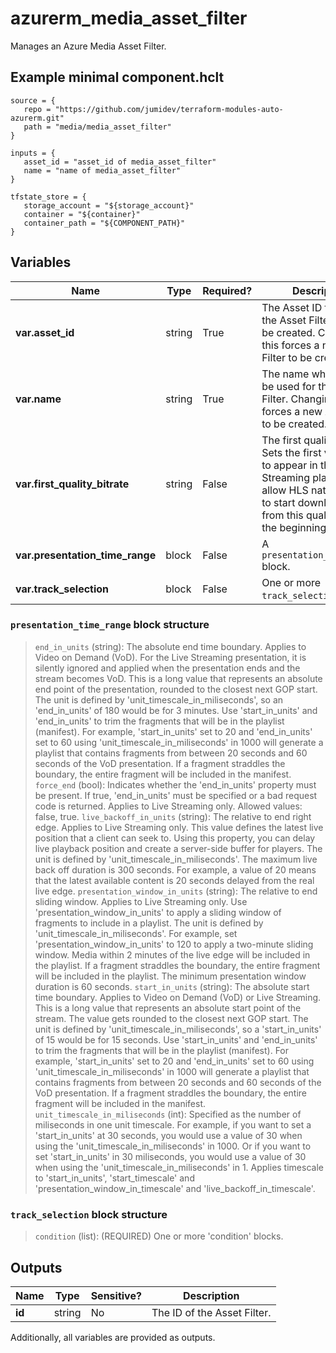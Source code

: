 # azurerm_media_asset_filter

Manages an Azure Media Asset Filter.

## Example minimal component.hclt

```hcl
source = {
   repo = "https://github.com/jumidev/terraform-modules-auto-azurerm.git" 
   path = "media/media_asset_filter" 
}

inputs = {
   asset_id = "asset_id of media_asset_filter" 
   name = "name of media_asset_filter" 
}

tfstate_store = {
   storage_account = "${storage_account}" 
   container = "${container}" 
   container_path = "${COMPONENT_PATH}" 
}

```

## Variables

| Name | Type | Required? |  Description |
| ---- | ---- | --------- |  ----------- |
| **var.asset_id** | string | True | The Asset ID for which the Asset Filter should be created. Changing this forces a new Asset Filter to be created. | 
| **var.name** | string | True | The name which should be used for this Asset Filter. Changing this forces a new Asset Filter to be created. | 
| **var.first_quality_bitrate** | string | False | The first quality bitrate. Sets the first video track to appear in the Live Streaming playlist to allow HLS native players to start downloading from this quality level at the beginning. | 
| **var.presentation_time_range** | block | False | A `presentation_time_range` block. | 
| **var.track_selection** | block | False | One or more `track_selection` blocks. | 

### `presentation_time_range` block structure

>`end_in_units` (string): The absolute end time boundary. Applies to Video on Demand (VoD). For the Live Streaming presentation, it is silently ignored and applied when the presentation ends and the stream becomes VoD. This is a long value that represents an absolute end point of the presentation, rounded to the closest next GOP start. The unit is defined by 'unit_timescale_in_miliseconds', so an 'end_in_units' of 180 would be for 3 minutes. Use 'start_in_units' and 'end_in_units' to trim the fragments that will be in the playlist (manifest). For example, 'start_in_units' set to 20 and 'end_in_units' set to 60 using 'unit_timescale_in_miliseconds' in 1000 will generate a playlist that contains fragments from between 20 seconds and 60 seconds of the VoD presentation. If a fragment straddles the boundary, the entire fragment will be included in the manifest.
>`force_end` (bool): Indicates whether the 'end_in_units' property must be present. If true, 'end_in_units' must be specified or a bad request code is returned. Applies to Live Streaming only. Allowed values: false, true.
>`live_backoff_in_units` (string): The relative to end right edge. Applies to Live Streaming only. This value defines the latest live position that a client can seek to. Using this property, you can delay live playback position and create a server-side buffer for players. The unit is defined by 'unit_timescale_in_miliseconds'. The maximum live back off duration is 300 seconds. For example, a value of 20 means that the latest available content is 20 seconds delayed from the real live edge.
>`presentation_window_in_units` (string): The relative to end sliding window. Applies to Live Streaming only. Use 'presentation_window_in_units' to apply a sliding window of fragments to include in a playlist. The unit is defined by 'unit_timescale_in_miliseconds'. For example, set 'presentation_window_in_units' to 120 to apply a two-minute sliding window. Media within 2 minutes of the live edge will be included in the playlist. If a fragment straddles the boundary, the entire fragment will be included in the playlist. The minimum presentation window duration is 60 seconds.
>`start_in_units` (string): The absolute start time boundary. Applies to Video on Demand (VoD) or Live Streaming. This is a long value that represents an absolute start point of the stream. The value gets rounded to the closest next GOP start. The unit is defined by 'unit_timescale_in_miliseconds', so a 'start_in_units' of 15 would be for 15 seconds. Use 'start_in_units' and 'end_in_units' to trim the fragments that will be in the playlist (manifest). For example, 'start_in_units' set to 20 and 'end_in_units' set to 60 using 'unit_timescale_in_miliseconds' in 1000 will generate a playlist that contains fragments from between 20 seconds and 60 seconds of the VoD presentation. If a fragment straddles the boundary, the entire fragment will be included in the manifest.
>`unit_timescale_in_miliseconds` (int): Specified as the number of miliseconds in one unit timescale. For example, if you want to set a 'start_in_units' at 30 seconds, you would use a value of 30 when using the 'unit_timescale_in_miliseconds' in 1000. Or if you want to set 'start_in_units' in 30 miliseconds, you would use a value of 30 when using the 'unit_timescale_in_miliseconds' in 1. Applies timescale to 'start_in_units', 'start_timescale' and 'presentation_window_in_timescale' and 'live_backoff_in_timescale'.

### `track_selection` block structure

>`condition` (list): (REQUIRED) One or more 'condition' blocks.



## Outputs

| Name | Type | Sensitive? | Description |
| ---- | ---- | --------- | --------- |
| **id** | string | No  | The ID of the Asset Filter. | 

Additionally, all variables are provided as outputs.

